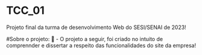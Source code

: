 # TCC_01
Projeto final da turma de desenvolvimento Web do SESI/SENAI de 2023!

#Sobre o projeto:
📌 - O projeto a seguir, foi criado no intuito de comprennder e dissertar a respeito das funcionalidades do site da empresa!
